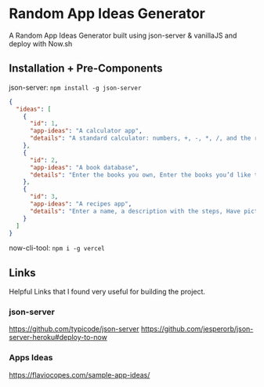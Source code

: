 # Random App Ideas Generator
A Random App Ideas Generator built using json-server &amp; vanillaJS and deploy with Now.sh

## Installation + Pre-Components
json-server: `npm install -g json-server`
```json
{
  "ideas": [
    {
      "id": 1,
      "app-ideas": "A calculator app",
      "details": "A standard calculator: numbers, +, -, *, /, and the result"
    },
    {
      "id": 2,
      "app-ideas": "A book database",
      "details": "Enter the books you own, Enter the books you’d like to buy, Store the book info, images"
    },
    {
      "id": 3,
      "app-ideas": "A recipes app",
      "details": "Enter a name, a description with the steps, Have pictures, Have some ranking for difficulty and quality, Add the time needed, Have different steps with a picture for each, Store them somewhere"
    }
  ]
}
```
now-cli-tool: `npm i -g vercel`

## Links
Helpful Links that I found very useful for building the project.

### json-server
https://github.com/typicode/json-server
https://github.com/jesperorb/json-server-heroku#deploy-to-now

### Apps Ideas
https://flaviocopes.com/sample-app-ideas/

